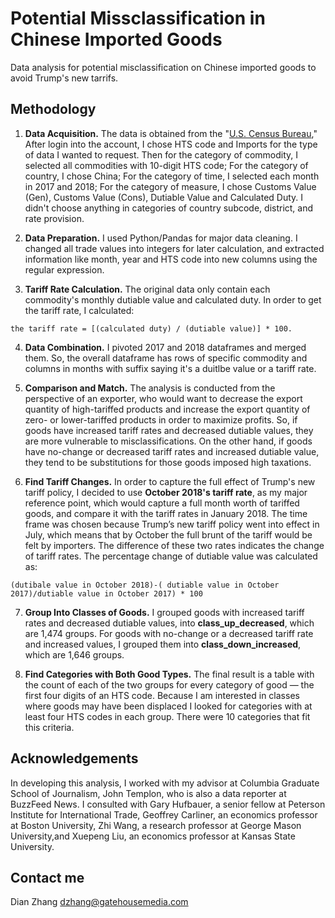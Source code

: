 # Potential Missclassification in Chinese Imported Goods
Data analysis for potential misclassification on Chinese imported goods to avoid Trump's new tarrifs.


## Methodology

1. **Data Acquisition.** 
The data is obtained from the "[U.S. Census Bureau](https://usatrade.census.gov/)," After login into the account, I chose HTS code and Imports for the type of data I wanted to request. Then for the category of  commodity, I selected all commodities with 10-digit HTS code; For the category of  country, I chose China; For the category  of time, I selected each month in 2017 and 2018; For the category of measure, I chose Customs Value (Gen), Customs Value (Cons), Dutiable Value and Calculated Duty. I didn't choose anything in categories of country subcode, district, and rate provision.

2. **Data Preparation.** 
I used Python/Pandas for major data cleaning. I changed all trade values into integers for later calculation, and extracted information like month, year and HTS code into new columns using the regular expression. 

3. **Tariff Rate Calculation.** 
The original data only contain each commodity's monthly dutiable value and calculated duty. In order to get the tariff rate, I calculated: 
```
the tariff rate = [(calculated duty) / (dutiable value)] * 100.
```

4. **Data Combination.** 
I pivoted 2017 and 2018 dataframes and merged them. So, the overall dataframe has rows of specific commodity and columns in months with suffix saying it's a duitlbe value or a tariff rate.

5. **Comparison and Match.** 
The analysis is conducted from the perspective of an exporter, who would want to decrease the export quantity of high-tariffed products and increase the export quantity of zero- or lower-tariffed products in order to maximize profits. So, if goods have increased tariff rates and decreased dutiable values, they are more vulnerable to misclassifications. On the other hand, if goods have no-change or decreased tariff rates and increased dutiable value, they tend to be substitutions for those goods imposed high taxations.

6. **Find Tariff Changes.** 
In order to capture the full effect of Trump's new tariff policy, I decided to use **October 2018's tariff rate**, as my major reference point, which would capture a full month worth of tariffed goods, and compare it with the tariff rates in January 2018. The time frame was chosen because Trump’s new tariff policy went into effect in July, which means that by October the full brunt of the tariff would be felt by importers. The difference of these two rates indicates the change of tariff rates. The percentage change of dutiable value was calculated as:
```
(dutibale value in October 2018)-( dutiable value in October 2017)/dutiable value in October 2017) * 100
```

7. **Group Into Classes of Goods.** 
I grouped goods with increased tariff rates and decreased dutiable values, into **class_up_decreased**, which are 1,474 groups. For goods with no-change or a decreased tariff rate and increased values, I grouped them into **class_down_increased**, which are 1,646 groups. 

8. **Find Categories with Both Good Types.** 
The final result is a table with the count of each of the two groups for every category of good — the first four digits of an HTS code. Because I am interested in classes where goods may have been displaced I looked for categories with at least four HTS codes in each group. There were 10 categories that fit this criteria.

## Acknowledgements
In developing this analysis, I worked with my advisor at Columbia Graduate School of Journalism, John Templon, who is also a data reporter at BuzzFeed News. I consulted with  Gary Hufbauer, a senior fellow at Peterson Institute for International Trade, Geoffrey Carliner, an economics professor at Boston University, Zhi Wang, a research professor at George Mason University,and Xuepeng Liu, an economics professor at Kansas State University.

## Contact me
Dian Zhang
dzhang@gatehousemedia.com
